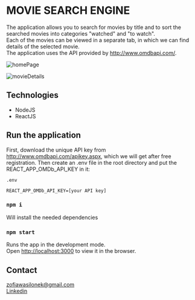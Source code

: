 # MOVIE SEARCH ENGINE

The application allows you to search for movies by title and to sort the searched movies into categories "watched" and "to watch".\
Each of the movies can be viewed in a separate tab, in which we can find details of the selected movie.\
The application uses the API provided by http://www.omdbapi.com/.

![homePage](https://user-images.githubusercontent.com/59224048/104773466-66a7df80-5775-11eb-9c82-d7ee2d30e6c7.png)

![movieDetails](https://user-images.githubusercontent.com/59224048/104773501-70c9de00-5775-11eb-89f2-5d25f6ba4e18.png)

## Technologies 

- NodeJS
- ReactJS

## Run the application

First, download the unique API key from http://www.omdbapi.com/apikey.aspx, which we will get after free registration.
Then create an .env file in the root directory and put the REACT_APP_OMDb_API_KEY in it:

```
.env

REACT_APP_OMDb_API_KEY=[your API key]
```

### `npm i`

Will install the needed dependencies

### `npm start`

Runs the app in the development mode.\
Open [http://localhost:3000](http://localhost:3000) to view it in the browser.

## Contact 
zofiawasilonek@gmail.com<br>
<a href="https://www.linkedin.com/in/zofia-wasilonek/">Linkedin</a>